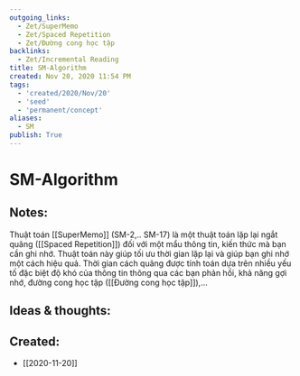 ```yaml
---
outgoing_links:
  - Zet/SuperMemo
  - Zet/Spaced Repetition
  - Zet/Đường cong học tập
backlinks:
  - Zet/Incremental Reading
title: SM-Algorithm
created: Nov 20, 2020 11:54 PM
tags:
  - 'created/2020/Nov/20'
  - 'seed'
  - 'permanent/concept'
aliases:
  - SM
publish: True
---
```

# SM-Algorithm

## Notes:
Thuật toán [[SuperMemo]] (SM-2,.. SM-17) là một thuật toán lặp lại ngắt quãng ([[Spaced Repetition]]) đối với một mẩu thông tin, kiến thức mà bạn cần ghi nhớ. Thuật toán này giúp tối ưu thời gian lặp lại và giúp bạn ghi nhớ một cách hiệu quả. Thời gian cách quãng được tính toán dựa trên nhiều yếu tố đặc biệt độ khó của thông tin thông qua các bạn phản hồi, khả năng gợi nhớ, đường cong học tập ([[Đường cong học tập]]),...

## Ideas & thoughts:

## Created:
- [[2020-11-20]]
